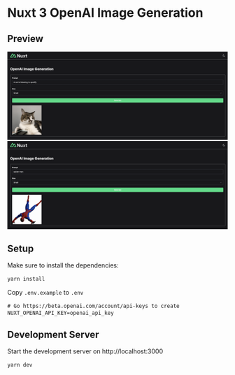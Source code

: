 # Nuxt 3 OpenAI Image Generation

## Preview
![Preview 1](/preview/a-cat-is-listening-to-spotify.png)
![Preview 2](/preview/spider-man.png)

## Setup

Make sure to install the dependencies:

```bash
yarn install
```
Copy `.env.example` to `.env`
```env
# Go https://beta.openai.com/account/api-keys to create
NUXT_OPENAI_API_KEY=openai_api_key
```

## Development Server

Start the development server on http://localhost:3000

```bash
yarn dev
```
